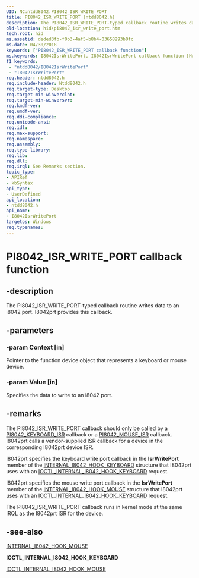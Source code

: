 ```yaml
---
UID: NC:ntdd8042.PI8042_ISR_WRITE_PORT
title: PI8042_ISR_WRITE_PORT (ntdd8042.h)
description: The PI8042_ISR_WRITE_PORT-typed callback routine writes data to an i8042 port. I8042prt provides this callback.
old-location: hid\pi8042_isr_write_port.htm
tech.root: hid
ms.assetid: deded3fb-f0b3-4af5-b8b4-03658293b0fc
ms.date: 04/30/2018
keywords: ["PI8042_ISR_WRITE_PORT callback function"]
ms.keywords: I8042IsrWritePort, I8042IsrWritePort callback function [Human Input Devices], PI8042_ISR_WRITE_PORT, PI8042_ISR_WRITE_PORT callback, hid.pi8042_isr_write_port, i8042ref_775d438e-5883-455b-86c4-2ce28099598f.xml, ntdd8042/I8042IsrWritePort
f1_keywords:
 - "ntdd8042/I8042IsrWritePort"
 - "I8042IsrWritePort"
req.header: ntdd8042.h
req.include-header: Ntdd8042.h
req.target-type: Desktop
req.target-min-winverclnt: 
req.target-min-winversvr: 
req.kmdf-ver: 
req.umdf-ver: 
req.ddi-compliance: 
req.unicode-ansi: 
req.idl: 
req.max-support: 
req.namespace: 
req.assembly: 
req.type-library: 
req.lib: 
req.dll: 
req.irql: See Remarks section.
topic_type:
- APIRef
- kbSyntax
api_type:
- UserDefined
api_location:
- ntdd8042.h
api_name:
- I8042IsrWritePort
targetos: Windows
req.typenames: 
---
```


# PI8042_ISR_WRITE_PORT callback function


## -description


The PI8042_ISR_WRITE_PORT-typed callback routine writes data to an i8042 port. I8042prt provides this callback.


## -parameters




### -param Context [in]

Pointer to the function device object that represents a keyboard or mouse device.


### -param Value [in]

Specifies the data to write to an i8042 port.


## -remarks



The PI8042_ISR_WRITE_PORT callback should only be called by a <a href="https://docs.microsoft.com/windows-hardware/drivers/ddi/ntdd8042/nc-ntdd8042-pi8042_keyboard_isr">PI8042_KEYBOARD_ISR</a> callback or a <a href="https://docs.microsoft.com/windows-hardware/drivers/ddi/ntdd8042/nc-ntdd8042-pi8042_mouse_isr">PI8042_MOUSE_ISR</a> callback. I8042prt calls a vendor-supplied ISR callback for a device in the corresponding I8042prt device ISR.

I8042prt specifies the keyboard write port callback in the <b>IsrWritePort</b> member of the <a href="https://docs.microsoft.com/windows-hardware/drivers/ddi/ntdd8042/ns-ntdd8042-_internal_i8042_hook_keyboard">INTERNAL_I8042_HOOK_KEYBOARD</a> structure that I8042prt uses with an <a href="https://docs.microsoft.com/windows-hardware/drivers/ddi/ntdd8042/ni-ntdd8042-ioctl_internal_i8042_hook_keyboard">IOCTL_INTERNAL_I8042_HOOK_KEYBOARD</a> request.

I8042prt specifies the mouse write port callback in the <b>IsrWritePort</b> member of the <a href="https://docs.microsoft.com/windows-hardware/drivers/ddi/ntdd8042/ns-ntdd8042-_internal_i8042_hook_mouse">INTERNAL_I8042_HOOK_MOUSE</a> structure that I8042prt uses with an <a href="https://docs.microsoft.com/windows-hardware/drivers/ddi/ntdd8042/ni-ntdd8042-ioctl_internal_i8042_hook_keyboard">IOCTL_INTERNAL_I8042_HOOK_KEYBOARD</a> request.

The PI8042_ISR_WRITE_PORT callback runs in kernel mode at the same IRQL as the I8042prt ISR for the device.




## -see-also




<a href="https://docs.microsoft.com/windows-hardware/drivers/ddi/ntdd8042/ns-ntdd8042-_internal_i8042_hook_mouse">INTERNAL_I8042_HOOK_MOUSE</a>



<b>IOCTL_INTERNAL_I8042_HOOK_KEYBOARD</b>



<a href="https://docs.microsoft.com/windows-hardware/drivers/ddi/ntdd8042/ni-ntdd8042-ioctl_internal_i8042_hook_mouse">IOCTL_INTERNAL_I8042_HOOK_MOUSE</a>
 

 

